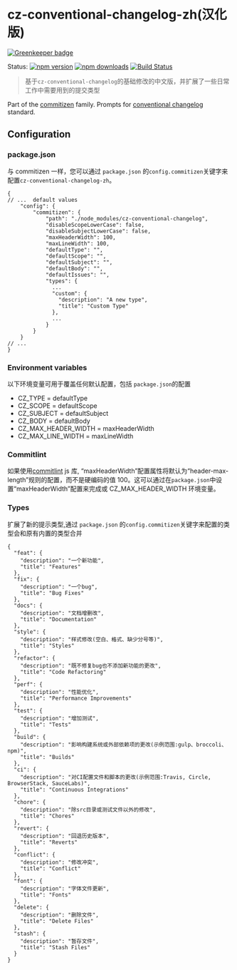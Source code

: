 # cz-conventional-changelog-zh(汉化版)

[![Greenkeeper badge](https://badges.greenkeeper.io/commitizen/cz-conventional-changelog-zh.svg)](https://greenkeeper.io/)

Status:
[![npm version](https://img.shields.io/npm/v/cz-conventional-changelog-zh.svg?style=flat-square)](https://www.npmjs.org/package/cz-conventional-changelog-zh)
[![npm downloads](https://img.shields.io/npm/dm/cz-conventional-changelog-zh.svg?style=flat-square)](http://npm-stat.com/charts.html?package=cz-conventional-changelog-zh&from=2015-08-01)
[![Build Status](https://img.shields.io/travis/commitizen/cz-conventional-changelog-zh.svg?style=flat-square)](https://travis-ci.org/commitizen/cz-conventional-changelog-zh)

> 基于`cz-conventional-changelog`的基础修改的中文版，并扩展了一些日常工作中需要用到的提交类型

Part of the [commitizen](https://github.com/commitizen/cz-cli) family. Prompts for [conventional changelog](https://github.com/conventional-changelog/conventional-changelog-zh) standard.

## Configuration

### package.json

与 commitizen 一样，您可以通过 `package.json` 的`config.commitizen`关键字来配置`cz-conventional-changelog-zh`。

```json5
{
// ...  default values
    "config": {
        "commitizen": {
            "path": "./node_modules/cz-conventional-changelog",
            "disableScopeLowerCase": false,
            "disableSubjectLowerCase": false,
            "maxHeaderWidth": 100,
            "maxLineWidth": 100,
            "defaultType": "",
            "defaultScope": "",
            "defaultSubject": "",
            "defaultBody": "",
            "defaultIssues": "",
            "types": {
              ...
              "custom": {
                "description": "A new type",
                "title": "Custom Type"
              },
              ...
            }
        }
    }
// ...
}
```

### Environment variables

以下环境变量可用于覆盖任何默认配置，包括 `package.json`的配置

- CZ_TYPE = defaultType
- CZ_SCOPE = defaultScope
- CZ_SUBJECT = defaultSubject
- CZ_BODY = defaultBody
- CZ_MAX_HEADER_WIDTH = maxHeaderWidth
- CZ_MAX_LINE_WIDTH = maxLineWidth

### Commitlint

如果使用[commitlint](https://github.com/conventional-changelog/commitlint) js 库, “maxHeaderWidth”配置属性将默认为“header-max-length”规则的配置，而不是硬编码的值 100。这可以通过在`package.json`中设置“maxHeaderWidth”配置来完成或 CZ_MAX_HEADER_WIDTH 环境变量。

### Types

扩展了新的提示类型,通过 `package.json` 的`config.commitizen`关键字来配置的类型会和原有内置的类型合并

```
{
  "feat": {
    "description": "一个新功能",
    "title": "Features"
  },
  "fix": {
    "description": "一个bug",
    "title": "Bug Fixes"
  },
  "docs": {
    "description": "文档增删改",
    "title": "Documentation"
  },
  "style": {
    "description": "样式修改(空白、格式、缺少分号等)",
    "title": "Styles"
  },
  "refactor": {
    "description": "既不修复bug也不添加新功能的更改",
    "title": "Code Refactoring"
  },
  "perf": {
    "description": "性能优化",
    "title": "Performance Improvements"
  },
  "test": {
    "description": "增加测试",
    "title": "Tests"
  },
  "build": {
    "description": "影响构建系统或外部依赖项的更改(示例范围:gulp、broccoli、npm)",
    "title": "Builds"
  },
  "ci": {
    "description": "对CI配置文件和脚本的更改(示例范围:Travis, Circle, BrowserStack, SauceLabs)",
    "title": "Continuous Integrations"
  },
  "chore": {
    "description": "除src目录或测试文件以外的修改",
    "title": "Chores"
  },
  "revert": {
    "description": "回退历史版本",
    "title": "Reverts"
  },
  "conflict": {
    "description": "修改冲突",
    "title": "Conflict"
  },
  "font": {
    "description": "字体文件更新",
    "title": "Fonts"
  },
  "delete": {
    "description": "删除文件",
    "title": "Delete Files"
  },
  "stash": {
    "description": "暂存文件",
    "title": "Stash Files"
  }
}

```
